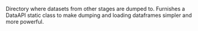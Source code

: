 Directory where datasets from other stages are dumped to.
Furnishes a DataAPI static class to make dumping and loading dataframes simpler and more powerful.

<!-- TODO - method to filter rows in access_util.col_subsetter v2 -->